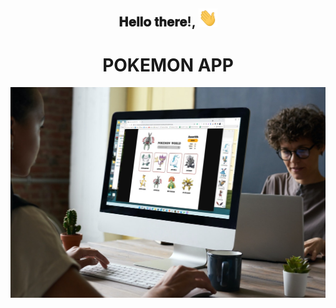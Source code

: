 ﻿<div align="center">
<h2> 𝐇𝐞𝐥𝐥𝐨 𝐭𝐡𝐞𝐫𝐞!, <img src="https://github.com/ABSphreak/ABSphreak/blob/master/gifs/Hi.gif" width="30px"></h2>
<h1>POKEMON APP</h1>
</div>

![pokemon-wireframe](pokemon-markup.jpg)